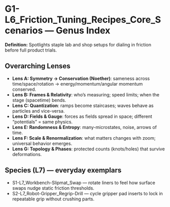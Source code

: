 # G1-L6_Friction_Tuning_Recipes_Core_Scenarios — Genus Index
**Definition:** Spotlights staple lab and shop setups for dialing in friction before full product trials.

## Overarching Lenses

- **Lens A: Symmetry -> Conservation (Noether)**: sameness across time/space/rotation → energy/momentum/angular momentum conserved.
- **Lens B: Frames & Relativity**: who’s measuring; speed limits; when the stage (spacetime) bends.
- **Lens C: Quantization**: ramps become staircases; waves behave as particles and vice-versa.
- **Lens D: Fields & Gauge**: forces as fields spread in space; different “potentials” = same physics.
- **Lens E: Randomness & Entropy**: many-microstates, noise, arrows of time.
- **Lens F: Scale & Renormalization**: what matters changes with zoom; universal behavior emerges.
- **Lens G: Topology & Phases**: protected counts (knots/holes) that survive deformations.

## Species (L7) — everyday exemplars
- S1-L7_Workbench-Slipmat_Swap — rotate liners to feel how surface swaps nudge static friction thresholds.
- S2-L7_Robot-Gripper_Regrip-Drill — cycle gripper pad inserts to lock in repeatable grip without crushing parts.
